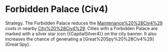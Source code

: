 # Forbidden Palace (Civ4)

Strategy.
The Forbidden Palace reduces the [Maintenance%20%28Civ4%29](maintenance) costs in nearby [City%20%28Civ4%29](cities). Cities with a Forbidden Palace are marked with a silver star icon {{CapitalSilver4}} on the city banner. It also increases the chance of generating a [Great%20Spy%20%28Civ4%29](Great Spy).